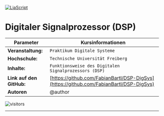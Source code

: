 <!--
version:  0.0.1

author:   Fabian Bartl
email:    fabian@informatic-freak.de

comment: Funktionsweise des Digitalen Signalprozessors (DSP)

icon: https://upload.wikimedia.org/wikipedia/commons/d/de/Logo_TU_Bergakademie_Freiberg.svg

language: de
narrator: Deutsch Female

mode: Presentation
dark: true

@onload
// alert("Test");
@end

import:  https://raw.githubusercontent.com/liascript-templates/plantUML/master/README.md
         https://github.com/LiaTemplates/AVR8js/main/README.md

translation: English translations/English.md
-->

[![LiaScript](https://raw.githubusercontent.com/LiaScript/LiaScript/master/badges/course.svg)](https://liascript.github.io/course/?https://raw.githubusercontent.com/FabianBartl/DSP-DigSys/main/README.md?token=GHSAT0AAAAAABUBLZODNGSZ3FZ5LBIYRFE6YVG6B3Q)

# Digitaler Signalprozessor (DSP)

| Parameter                | Kursinformationen                                                                                                                                                                    |
| ------------------------ | ------------------------------------------------------------------------------------------------------------------------------------------------------------------------------------ |
| **Veranstaltung:**       | `Praktikum Digitale Systeme`                                                                                                                                                      |
| **Hochschule:**          | `Technische Universität Freiberg`                                                                                                                                                    |
| **Inhalte:**             | `Funktionsweise des Digitalen Signalprozessors (DSP)`                                                                                            |
| **Link auf den GitHub:** | [https://github.com/FabianBartl/DSP-DigSys](https://github.com/FabianBartl/DSP-DigSys) |
| **Autoren**              | @author                                                                                                                                                                              |

![visitors](https://visitor-badge.laobi.icu/badge?page_id=fabianbartl/dsp-digsys)&nbsp;

---
